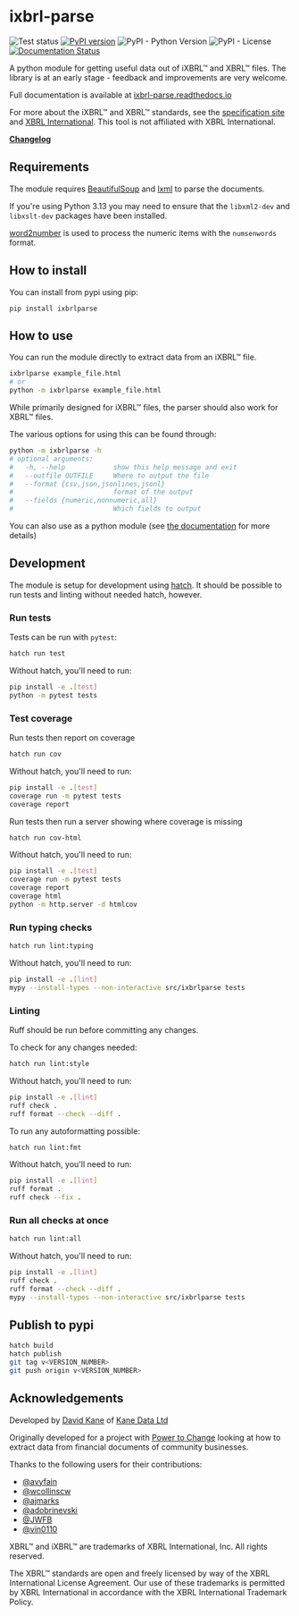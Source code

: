 # ixbrl-parse

![Test status](https://github.com/kanedata/ixbrl-parse/workflows/tests/badge.svg)
[![PyPI version](https://img.shields.io/pypi/v/ixbrlparse)](https://pypi.org/project/ixbrlparse/)
![PyPI - Python Version](https://img.shields.io/pypi/pyversions/ixbrlparse)
![PyPI - License](https://img.shields.io/pypi/l/ixbrlparse)
[![Documentation Status](https://readthedocs.org/projects/ixbrl-parse/badge/?version=latest)](https://ixbrl-parse.readthedocs.io/en/latest/?badge=latest)

A python module for getting useful data out of iXBRL™ and XBRL™ files. The library is at an early stage - feedback and improvements are very welcome.

Full documentation is available at [ixbrl-parse.readthedocs.io](https://ixbrl-parse.readthedocs.io/)

For more about the iXBRL™ and XBRL™ standards, see the [specification site](https://specifications.xbrl.org/)
and [XBRL International](https://www.xbrl.org/). This tool is not affiliated with XBRL International.

**[Changelog](https://ixbrl-parse.readthedocs.io/en/latest/changelog/)**

## Requirements

The module requires [BeautifulSoup](https://www.crummy.com/software/BeautifulSoup/bs4/doc/) and [lxml](https://lxml.de/) to parse the documents.

If you're using Python 3.13 you may need to ensure that the `libxml2-dev` and `libxslt-dev` packages have been installed.

[word2number](https://github.com/akshaynagpal/w2n) is used to process the
numeric items with the `numsenwords` format.

## How to install

You can install from pypi using pip:

```
pip install ixbrlparse
```

## How to use

You can run the module directly to extract data from an iXBRL™ file.

```bash
ixbrlparse example_file.html
# or
python -m ixbrlparse example_file.html
```

While primarily designed for iXBRL™ files, the parser should also work
for XBRL™ files.

The various options for using this can be found through:

```bash
python -m ixbrlparse -h
# optional arguments:
#   -h, --help            show this help message and exit
#   --outfile OUTFILE     Where to output the file
#   --format {csv,json,jsonlines,jsonl}
#                         format of the output
#   --fields {numeric,nonnumeric,all}
#                         Which fields to output
```

You can also use as a python module (see [the documentation](https://ixbrl-parse.readthedocs.io/en/latest/python-module/) for more details)

## Development

The module is setup for development using [hatch](https://hatch.pypa.io/latest/). It should be possible to run tests and linting without needed hatch, however.

### Run tests

Tests can be run with `pytest`:

```bash
hatch run test
```

Without hatch, you'll need to run:

```bash
pip install -e .[test]
python -m pytest tests
```

### Test coverage

Run tests then report on coverage

```bash
hatch run cov
```

Without hatch, you'll need to run:

```bash
pip install -e .[test]
coverage run -m pytest tests
coverage report
```

Run tests then run a server showing where coverage is missing

```bash
hatch run cov-html
```

Without hatch, you'll need to run:

```bash
pip install -e .[test]
coverage run -m pytest tests
coverage report
coverage html
python -m http.server -d htmlcov
```

### Run typing checks

```bash
hatch run lint:typing
```

Without hatch, you'll need to run:

```bash
pip install -e .[lint]
mypy --install-types --non-interactive src/ixbrlparse tests
```

### Linting

Ruff should be run before committing any changes.

To check for any changes needed:

```bash
hatch run lint:style
```

Without hatch, you'll need to run:

```bash
pip install -e .[lint]
ruff check .
ruff format --check --diff .
```

To run any autoformatting possible:

```sh
hatch run lint:fmt
```

Without hatch, you'll need to run:

```bash
pip install -e .[lint]
ruff format .
ruff check --fix .
```

### Run all checks at once

```sh
hatch run lint:all
```

Without hatch, you'll need to run:

```bash
pip install -e .[lint]
ruff check .
ruff format --check --diff .
mypy --install-types --non-interactive src/ixbrlparse tests
```

## Publish to pypi

```bash
hatch build
hatch publish
git tag v<VERSION_NUMBER>
git push origin v<VERSION_NUMBER>
```

## Acknowledgements

Developed by [David Kane](https://dkane.net/) of [Kane Data Ltd](https://kanedata.co.uk/)

Originally developed for a project with
[Power to Change](https://www.powertochange.org.uk/) looking at how to extract data from
financial documents of community businesses.

Thanks to the following users for their contributions:

- [@avyfain](https://github.com/avyfain)
- [@wcollinscw](https://github.com/wcollinscw)
- [@ajmarks](https://github.com/ajmarks)
- [@adobrinevski](https://github.com/adobrinevski)
- [@JWFB](https://github.com/JWFB)
- [@vin0110](https://github.com/vin0110)

XBRL™ and iXBRL™ are trademarks of XBRL International, Inc. All rights reserved.

The XBRL™ standards are open and freely licensed by way of the XBRL International License Agreement. Our use of these trademarks is permitted by XBRL International in accordance with the XBRL International Trademark Policy.
